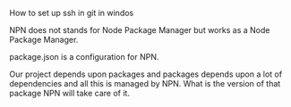 How to set up ssh in git in windos

NPN does not stands for Node Package Manager but works as a Node Package Manager.

package.json is a configuration for NPN.

Our project depends upon packages and packages depends upon a lot of dependencies and all this is managed by NPN.  What is the version of that package NPN will take care of it.